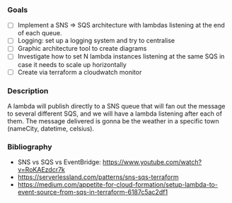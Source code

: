 
### Goals
- [ ] Implement a SNS => SQS architecture with lambdas listening at the end of each queue.
- [ ] Logging: set up a logging system and try to centralise
- [ ] Graphic architecture tool to create diagrams
- [ ] Investigate how to set N lambda instances listening at the same SQS in case it needs to scale up horizontally
- [ ] Create via terraform a cloudwatch monitor
 
### Description
A lambda will publish directly to a SNS queue that will fan out the message
to several different SQS, and we will have a lambda listening after each of them.
The message delivered is gonna be the weather in a specific town (nameCity, datetime, celsius).



### Bibliography
- SNS vs SQS vs EventBridge: https://www.youtube.com/watch?v=RoKAEzdcr7k
- https://serverlessland.com/patterns/sns-sqs-terraform
- https://medium.com/appetite-for-cloud-formation/setup-lambda-to-event-source-from-sqs-in-terraform-6187c5ac2df1